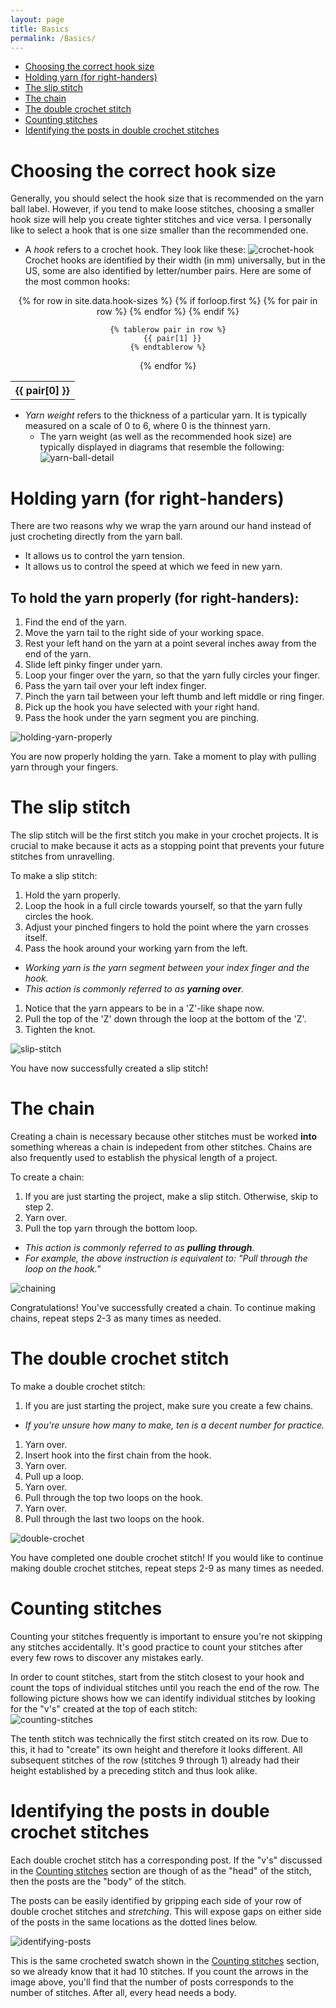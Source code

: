 ```yaml
---
layout: page
title: Basics
permalink: /Basics/
---
```


- [Choosing the correct hook size](#hook-size)
- [Holding yarn (for right-handers)](#hold-yarn)
- [The slip stitch](#slip-stitch)
- [The chain](#chain)
- [The double crochet stitch](#double-crochet)
- [Counting stitches](#count-stitches)
- [Identifying the posts in double crochet stitches](#identify-post)

# <a name="hook-size"></a>Choosing the correct hook size
Generally, you should select the hook size that is recommended on the yarn ball label. However, if you tend to make loose stitches, choosing a smaller hook size will help you create tighter stitches and vice versa. I personally like to select a hook that is one size smaller than the recommended one.
* A _hook_ refers to a crochet hook. They look like these: ![crochet-hook](/assets/crochet-hook.jpg)  
Crochet hooks are identified by their width (in mm) universally, but in the US, some are also identified by letter/number pairs. Here are some of the most common hooks:  
<center><table>
  {% for row in site.data.hook-sizes %}
    {% if forloop.first %}
    <tr>
      {% for pair in row %}
        <th>{{ pair[0] }}</th>
      {% endfor %}
    </tr>
    {% endif %}

    {% tablerow pair in row %}
      {{ pair[1] }}
    {% endtablerow %}
  {% endfor %}
</table></center>
 
* _Yarn weight_ refers to the thickness of a particular yarn. It is typically measured on a scale of 0 to 6, where 0 is the thinnest yarn.
    * The yarn weight (as well as the recommended hook size) are typically displayed in diagrams that resemble the following:  
![yarn-ball-detail](/assets/yarn-ball-detail.png)

# <a name="hold-yarn"></a>Holding yarn (for right-handers) 
There are two reasons why we wrap the yarn around our hand instead of just crocheting directly from the yarn ball.
* It allows us to control the yarn tension.
* It allows us to control the speed at which we feed in new yarn.

## To hold the yarn properly (for right-handers):
1. Find the end of the yarn.
1. Move the yarn tail to the right side of your working space.
1. Rest your left hand on the yarn at a point several inches away from the end of the yarn.
1. Slide left pinky finger under yarn.
1. Loop your finger over the yarn, so that the yarn fully circles your finger.
1. Pass the yarn tail over your left index finger.
1. Pinch the yarn tail between your left thumb and left middle or ring finger.  
1. Pick up the hook you have selected with your right hand.
1. Pass the hook under the yarn segment you are pinching.

![holding-yarn-properly](/assets/holding-yarn-properly.gif)

You are now properly holding the yarn. Take a moment to play with pulling yarn through your fingers.

# <a name="slip-stitch"></a>The slip stitch
The slip stitch will be the first stitch you make in your crochet projects. It is crucial to make because it acts as a stopping point that prevents your future stitches from unravelling.  

To make a slip stitch:
1. Hold the yarn properly.
1. Loop the hook in a full circle towards yourself, so that the yarn fully circles the hook.
1. Adjust your pinched fingers to hold the point where the yarn crosses itself.
1. Pass the hook around your working yarn from the left.
  * _Working yarn is the yarn segment between your index finger and the hook._
  * _This action is commonly referred to as __yarning over__._
1. Notice that the yarn appears to be in a 'Z'-like shape now.
1. Pull the top of the 'Z' down through the loop at the bottom of the 'Z'.
1. Tighten the knot.

![slip-stitch](/assets/slip-stitch.gif)

You have now successfully created a slip stitch!

# <a name="chain"></a>The chain
Creating a chain is necessary because other stitches must be worked __into__ something whereas a chain is indepedent from other stitches. Chains are also frequently used to establish the physical length of a project.

To create a chain:
1. If you are just starting the project, make a slip stitch. Otherwise, skip to step 2.
1. Yarn over.
1. Pull the top yarn through the bottom loop.
  * _This action is commonly referred to as __pulling through__._
  * _For example, the above instruction is equivalent to: "Pull through the loop on the hook."_

![chaining](/assets/chaining.gif)

Congratulations! You've successfully created a chain. To continue making chains, repeat steps 2-3 as many times as needed.

# <a name="double-crochet"></a>The double crochet stitch
To make a double crochet stitch:
1. If you are just starting the project, make sure you create a few chains.
  * _If you're unsure how many to make, ten is a decent number for practice._
1. Yarn over.
1. Insert hook into the first chain from the hook.
1. Yarn over.
1. Pull up a loop.
1. Yarn over.
1. Pull through the top two loops on the hook.
1. Yarn over.
1. Pull through the last two loops on the hook.

![double-crochet](/assets/double-crochet.gif)

You have completed one double crochet stitch! If you would like to continue making double crochet stitches, repeat steps 2-9 as many times as needed.

# <a name="count-stitches"></a>Counting stitches
Counting your stitches frequently is important to ensure you're not skipping any stitches accidentally. It's good practice to count your stitches after every few rows to discover any mistakes early.

In order to count stitches, start from the stitch closest to your hook and count the tops of individual stitches until you reach the end of the row. The following picture shows how we can identify individual stitches by looking for the "v's" created at the top of each stitch:  
![counting-stitches](/assets/counting-stitches.gif)

The tenth stitch was technically the first stitch created on its row. Due to this, it had to "create" its own height and therefore it looks different. All subsequent stitches of the row (stitches 9 through 1) already had their height established by a preceding stitch and thus look alike.

# <a name="identify-post"></a>Identifying the posts in double crochet stitches
Each double crochet stitch has a corresponding post. If the "v's" discussed in the [Counting stitches](#count-stitches) section are though of as the "head" of the stitch, then the posts are the "body" of the stitch.

The posts can be easily identified by gripping each side of your row of double crochet stitches and *stretching*. This will expose gaps on either side of the posts in the same locations as the dotted lines below.

![identifying-posts](/assets/identifying-posts.png)

This is the same crocheted swatch shown in the [Counting stitches](#count-stitches) section, so we already know that it had 10 stitches. If you count the arrows in the image above, you'll find that the number of posts corresponds to the number of stitches. After all, every head needs a body.
